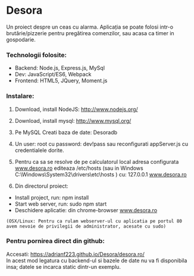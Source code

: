 # Desora
Un proiect despre un ceas cu alarma.
Aplicația se poate folosi intr-o brutărie/pizzerie pentru pregătirea comenzilor,
sau acasa ca timer in gospodarie.

### Technologii folosite:
- Backend: Node.js, Express.js, MySql
- Dev: JavaScript/ES6, Webpack
- Frontend: HTML5, JQuery, Moment.js

### Instalare:
1. Download, install NodeJS: http://www.nodejs.org/
2. Download, install mysql: http://www.mysql.org/

3. Pe MySQL Creati baza de date: Desoradb
4. Un user: root cu password: dev!pass
sau reconfigurati appServer.js cu credentialele dorite.

5. Pentru ca sa se resolve de pe calculatorul local 
adresa configurata www.desora.ro editeaza 
/etc/hosts (sau in Windows C:\Windows\System32\drivers\etc\hosts ) cu:
127.0.0.1 www.desora.ro

6. Din directorul proiect:
  - Install project, run: npm install
  - Start web server, run: sudo npm start
  - Deschidere aplicatie: din chrome-browser www.desora.ro

`(OSX/Linux: Pentru ca rulam webserver-ul cu aplicatia pe portul 80 
avem nevoie de privilegii de administrator, acesate cu sudo)`

### Pentru pornirea direct din github:
Accesati: https://adrianf223.github.io/Desora/desora.ro/   
In acest mod legatura cu backend-ul si bazele de date nu va fi disponibila insa; 
datele se incarca static dintr-un exemplu.
